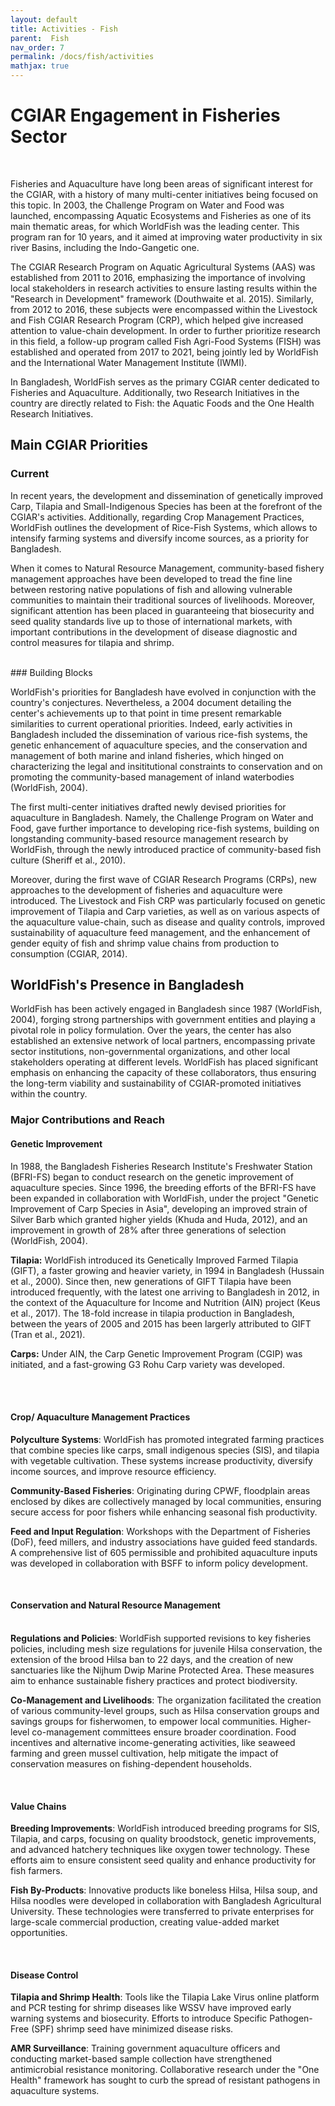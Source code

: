 ```yaml
---
layout: default
title: Activities - Fish
parent:  Fish
nav_order: 7
permalink: /docs/fish/activities
mathjax: true
---
```

# CGIAR Engagement in Fisheries Sector
<br>

Fisheries and Aquaculture have long been areas of significant interest for the CGIAR, with a history of many multi-center initiatives being focused on this topic. In 2003, the Challenge Program on Water and Food was launched, encompassing Aquatic Ecosystems and Fisheries as one of its main thematic areas, for which WorldFish was the leading center. This program ran for 10 years, and it aimed at improving water productivity in six river Basins, including the Indo-Gangetic one. 

The CGIAR Research Program on Aquatic Agricultural Systems (AAS) was established from 2011 to 2016, emphasizing the importance of involving local stakeholders in research activities to ensure lasting results within the "Research in Development" framework (Douthwaite et al. 2015). 
Similarly, from 2012 to 2016, these subjects were encompassed within the Livestock and Fish CGIAR Research Program (CRP), which helped give increased attention to value-chain development. In order to further prioritize research in this field, a follow-up program called Fish Agri-Food Systems (FISH) was established and operated from 2017 to 2021, being jointly led by WorldFish and the International Water Management Institute (IWMI). <br>

In Bangladesh, WorldFish serves as the primary CGIAR center dedicated to Fisheries and Aquaculture. Additionally, two Research Initiatives in the country are directly related to Fish: the Aquatic Foods and the One Health Research Initiatives. 

## Main CGIAR Priorities
### Current
In recent years, the development and dissemination of genetically improved Carp, Tilapia and Small-Indigenous Species has been at the forefront of the CGIAR's activities. Additionally, regarding Crop Management Practices, WorldFish outlines the development of Rice-Fish Systems, which allows to intensify farming systems and diversify income sources, as a priority for Bangladesh. 

When it comes to Natural Resource Management, community-based fishery management approaches have been developed to tread the fine line between restoring native populations of fish and allowing vulnerable communities to maintain their traditional sources of livelihoods. Moreover, significant attention has been placed in guaranteeing that biosecurity and seed quality standards live up to those of international markets, with important contributions in the development of disease diagnostic and control measures for tilapia and shrimp.

<br>
### Building Blocks

WorldFish's priorities for Bangladesh have evolved in conjunction with the country's conjectures. Nevertheless, a 2004 document detailing the center's achievements up to that point in time present remarkable similarities to current operational priorities. Indeed, early activities in Bangladesh included the dissemination of various rice-fish systems, the genetic enhancement of aquaculture species, and the conservation and management of both marine and inland fisheries, which hinged on characterizing the legal and insititutional constraints to conservation and on promoting the community-based management of inland waterbodies (WorldFish, 2004).  

The first multi-center initiatives drafted newly devised priorities for aquaculture in Bangladesh. Namely, the Challenge Program on Water and Food, gave further importance to developing rice-fish systems, building on longstanding community-based resource management research by WorldFish, through the newly introduced practice of community-based fish culture (Sheriff et al., 2010).

Moreover, during the first wave of CGIAR Research Programs (CRPs), new approaches to the development of fisheries and aquaculture were introduced. The Livestock and Fish CRP was particularly focused on genetic improvement of Tilapia and Carp varieties, as well as on various aspects of the aquaculture value-chain, such as disease and quality controls, improved sustainability of aquaculture feed management, and the enhancement of gender equity of fish and shrimp value chains
from production to consumption (CGIAR, 2014).

## WorldFish's Presence in Bangladesh
WorldFish has been actively engaged in Bangladesh since 1987 (WorldFish, 2004), forging strong partnerships with government entities and playing a pivotal role in policy formulation. Over the years, the center has also established an extensive network of local partners, encompassing private sector institutions, non-governmental organizations, and other local stakeholders operating at different levels. WorldFish has placed significant emphasis on enhancing the capacity of these collaborators, thus ensuring the long-term viability and sustainability of CGIAR-promoted initiatives within the country.

### Major Contributions and Reach

#### <b>Genetic Improvement</b>

In 1988, the Bangladesh Fisheries Research Institute's Freshwater Station (BFRI-FS) began to conduct research on the genetic improvement of aquaculture species. Since 1996, the breeding efforts of the BFRI-FS have been expanded in collaboration with WorldFish, under the project "Genetic
Improvement of Carp Species in Asia", developing an improved strain of Silver Barb which granted higher yields (Khuda and Huda, 2012), and an improvement in growth of 28% after three generations of selection (WorldFish, 2004). 
<br>

<b>Tilapia:</b> WorldFish introduced its Genetically Improved Farmed Tilapia (GIFT), a faster growing and heavier variety, in 1994 in Bangladesh (Hussain et al., 2000). Since then, new generations of GIFT Tilapia have been introduced frequently, with the latest one arriving to Bangladesh in 2012, in the context of the Aquaculture for Income and Nutrition (AIN) project (Keus et al., 2017). The 18-fold increase in tilapia production in Bangladesh, between the years of 2005 and 2015 has been largerly attributed to GIFT (Tran et al., 2021).
<br>

<b>Carps:</b> Under AIN, the Carp Genetic Improvement Program (CGIP) was initiated, and a fast-growing G3 Rohu Carp variety was developed.

<br>

<br>

#### <b> Crop/ Aquaculture Management Practices</b>
<b>Polyculture Systems</b>: WorldFish has promoted integrated farming practices that combine species like carps, small indigenous species (SIS), and tilapia with vegetable cultivation. These systems increase productivity, diversify income sources, and improve resource efficiency.
<br>

<b>Community-Based Fisheries</b>: Originating during CPWF, floodplain areas enclosed by dikes are collectively managed by local communities, ensuring secure access for poor fishers while enhancing seasonal fish productivity.
<br>

<b>Feed and Input Regulation</b>: Workshops with the Department of Fisheries (DoF), feed millers, and industry associations have guided feed standards. A comprehensive list of 605 permissible and prohibited aquaculture inputs was developed in collaboration with BSFF to inform policy development.

<br>

#### <b>Conservation and Natural Resource Management</b>

<br>
<b>Regulations and Policies</b>: WorldFish supported revisions to key fisheries policies, including mesh size regulations for juvenile Hilsa conservation, the extension of the brood Hilsa ban to 22 days, and the creation of new sanctuaries like the Nijhum Dwip Marine Protected Area. These measures aim to enhance sustainable fishery practices and protect biodiversity.

<b>Co-Management and Livelihoods</b>: The organization facilitated the creation of various community-level groups, such as Hilsa conservation groups and savings groups for fisherwomen, to empower local communities. Higher-level co-management committees ensure broader coordination. Food incentives and alternative income-generating activities, like seaweed farming and green mussel cultivation, help mitigate the impact of conservation measures on fishing-dependent households.

<br>

#### <b>Value Chains</b>

<b>Breeding Improvements</b>: WorldFish introduced breeding programs for SIS, Tilapia, and carps, focusing on quality broodstock, genetic improvements, and advanced hatchery techniques like oxygen tower technology. These efforts aim to ensure consistent seed quality and enhance productivity for fish farmers.

<b>Fish By-Products</b>: Innovative products like boneless Hilsa, Hilsa soup, and Hilsa noodles were developed in collaboration with Bangladesh Agricultural University. These technologies were transferred to private enterprises for large-scale commercial production, creating value-added market opportunities.


<br>

#### <b>Disease Control</b>

<b>Tilapia and Shrimp Health</b>: Tools like the Tilapia Lake Virus online platform and PCR testing for shrimp diseases like WSSV have improved early warning systems and biosecurity. Efforts to introduce Specific Pathogen-Free (SPF) shrimp seed have minimized disease risks.

<b>AMR Surveillance</b>: Training government aquaculture officers and conducting market-based sample collection have strengthened antimicrobial resistance monitoring. Collaborative research under the "One Health" framework has sought to curb the spread of resistant pathogens in aquaculture systems.
<br>

<br>

